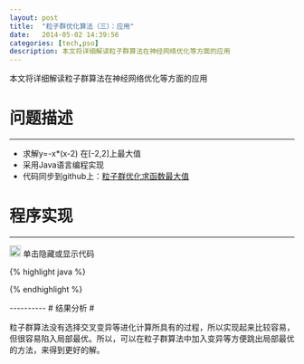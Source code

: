```yaml
---
layout: post
title:  "粒子群优化算法（三）：应用"
date:   2014-05-02 14:39:56 
categories: [tech,pso]
description: 本文将详细解读粒子群算法在神经网络优化等方面的应用
---
```

本文将详细解读粒子群算法在神经网络优化等方面的应用
# 问题描述 #

----------
+ 求解y=-x*(x-2) 在[-2,2]上最大值
+ 采用Java语言编程实现
+ 代码同步到github上：[粒子群优化求函数最大值](https://github.com/lzhfsailor/EAs/tree/master/EAs/src/simplePSO "粒子群优化求函数最大值")

# 程序实现 #

----------
<input type=image  value=show&hide src="/images/hide.ico"  width ="20" height="20" onclick=display(codeHide)> 单击隐藏或显示代码
<div id=codeHide>
{% highlight java %}
 
{% endhighlight %}
</div>
----------
# 结果分析 #

粒子群算法没有选择交叉变异等进化计算所具有的过程，所以实现起来比较容易，但很容易陷入局部最优。所以，<span class="strongFont">可以在粒子群算法中加入变异等方便跳出局部最优的方法，来得到更好的解</span>。

